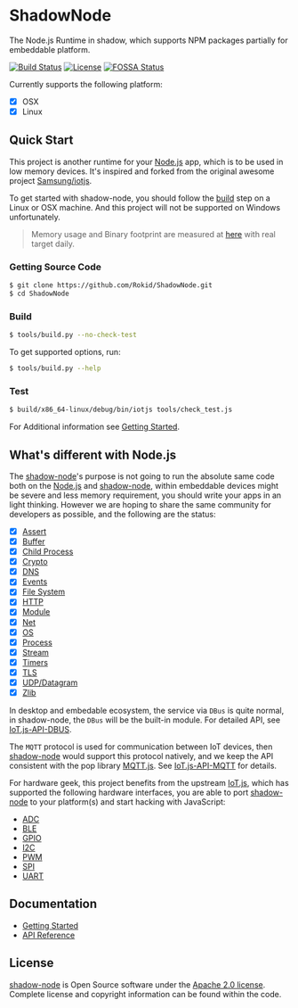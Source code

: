 # ShadowNode

The Node.js Runtime in shadow, which supports NPM packages partially for embeddable platform.

[![Build Status](https://travis-ci.org/Rokid/ShadowNode.svg?branch=master)](https://travis-ci.org/Rokid/ShadowNode)
[![License](https://img.shields.io/badge/licence-Apache%202.0-brightgreen.svg?style=flat)](LICENSE)
[![FOSSA Status](https://app.fossa.io/api/projects/git%2Bgithub.com%2FRokid%2Fshadow-node.svg?type=shield)](https://app.fossa.io/projects/git%2Bgithub.com%2FRokid%2Fshadow-node?ref=badge_shield)

Currently supports the following platform:

- [x] OSX
- [x] Linux

## Quick Start

This project is another runtime for your [Node.js][] app, which is to be used in low memory devices. It's inspired and forked
from the original awesome project [Samsung/iotjs][].

To get started with shadow-node, you should follow the [build](#build) step on a Linux or OSX machine. And this project 
will not be supported on Windows unfortunately.

> Memory usage and Binary footprint are measured at [here](https://samsung.github.io/js-remote-test) with real target daily.

### Getting Source Code

```sh
$ git clone https://github.com/Rokid/ShadowNode.git
$ cd ShadowNode
```

### Build

```sh
$ tools/build.py --no-check-test
```

To get supported options, run:

```sh
$ tools/build.py --help
```

### Test

```sh
$ build/x86_64-linux/debug/bin/iotjs tools/check_test.js
```

For Additional information see [Getting Started](docs/Getting-Started.md).

## What's different with Node.js

The [shadow-node][]'s purpose is not going to run the absolute same code both on the [Node.js][] 
and [shadow-node][], within embeddable devices might be severe and less memory requirement, you should 
write your apps in an light thinking. However we are hoping to share the same community for developers 
as possible, and the following are the status:

- [x] [Assert](docs/api/IoT.js-API-Assert.md)
- [x] [Buffer](docs/api/IoT.js-API-Buffer.md)
- [x] [Child Process](docs/api/IoT.js-API-Child-Process.md)
- [x] [Crypto](docs/api/IoT.js-API-Crypto.md)
- [x] [DNS](docs/api/IoT.js-API-DNS.md)
- [x] [Events](docs/api/IoT.js-API-Events.md)
- [x] [File System](docs/api/IoT.js-API-File-System.md)
- [x] [HTTP](docs/api/IoT.js-API-HTTP.md)
- [x] [Module](docs/api/IoT.js-API-Module.md)
- [x] [Net](docs/api/IoT.js-API-Net.md)
- [x] [OS](docs/api/IoT.js-API-OS.md)
- [x] [Process](docs/api/IoT.js-API-Process.md)
- [x] [Stream](docs/api/IoT.js-API-Stream.md)
- [x] [Timers](docs/api/IoT.js-API-Timers.md)
- [x] [TLS](docs/api/IoT.js-API-TLS.md)
- [x] [UDP/Datagram](docs/api/IoT.js-API-DGRAM.md)
- [x] [Zlib](docs/api/IoT.js-API-Zlib.md)

In desktop and embedable ecosystem, the service via `DBus` is quite normal, in shadow-node, the `DBus`
will be the built-in module. For detailed API, see [IoT.js-API-DBUS](docs/api/IoT.js-API-DBUS.md).

The `MQTT` protocol is used for communication between IoT devices, then [shadow-node][] would support
this protocol natively, and we keep the API consistent with the pop library [MQTT.js][]. See 
[IoT.js-API-MQTT](docs/api/IoT.js-API-MQTT.md) for details.

For hardware geek, this project benefits from the upstream [IoT.js][], which has supported the 
following hardware interfaces, you are able to port [shadow-node][] to your platform(s) and 
start hacking with JavaScript:

- [ADC](IoT.js-API-ADC.md)
- [BLE](IoT.js-API-BLE.md)
- [GPIO](IoT.js-API-GPIO.md)
- [I2C](IoT.js-API-I2C.md)
- [PWM](IoT.js-API-PWM.md)
- [SPI](IoT.js-API-SPI.md)
- [UART](IoT.js-API-UART.md)

## Documentation

- [Getting Started](docs/Getting-Started.md)
- [API Reference](docs/api/IoT.js-API-reference.md)

## License

[shadow-node][] is Open Source software under the [Apache 2.0 license][].
Complete license and copyright information can be found within the code.

[shadow-node]: https://github.com/Rokid/shadow-node
[Node.js]: https://github.com/nodejs/node
[Iot.js]: https://github.com/Samsung/iotjs
[Samsung/iotjs]: https://github.com/Samsung/iotjs
[MQTT.js]: https://github.com/mqttjs/MQTT.js
[Apache 2.0 license]: https://www.apache.org/licenses/LICENSE-2.0

